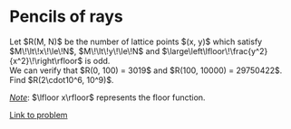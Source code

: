 # Pencils of rays

<p>
Let $R(M, N)$ be the number of lattice points $(x, y)$ which satisfy $M\!\lt\!x\!\le\!N$, $M\!\lt\!y\!\le\!N$ and $\large\left\lfloor\!\frac{y^2}{x^2}\!\right\rfloor$ is odd.<br />
We can verify that $R(0, 100) = 3019$ and $R(100, 10000) = 29750422$.<br />
Find $R(2\cdot10^6, 10^9)$.
</p>

<p>
<u><i>Note</i></u>: $\lfloor x\rfloor$ represents the floor function.</p>


[Link to problem](https://projecteuler.net/problem=372)
